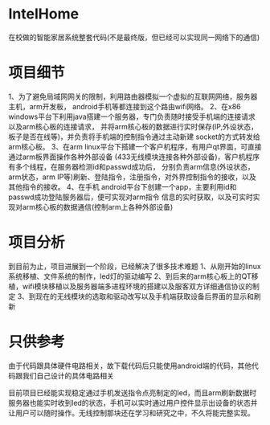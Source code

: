 IntelHome
=========

在校做的智能家居系统整套代码(不是最终版，但已经可以实现同一网络下的通信)

项目细节
=========

1、为了避免局域网网关的限制，利用路由器模拟一个虚拟的互联网网络，服务器主机，arm开发板，
   android手机等都连接到这个路由wifi网络。
2、在x86 windows平台下利用java搭建一个服务器，专门负责随时接受手机端的连接请求以及arm核心板的连接请求，
   并将arm核心板的数据进行实时保存(IP,外设状态，板子是否在线等)，并负责将手机端的控制指令通过主动新建
   socket的方式转发给arm核心板。
3、在arm linux平台下搭建一个客户机程序，有用户qt界面，可直接通过arm板界面操作各种外部设备
   (433无线模块连接各种外部设备)，客户机程序有多个线程，在服务器检测id和passwd成功后，
   分别负责arm信息(外设状态，arm状态，arm IP等)刷新、登陆指令，注册指令，对外界控制指令的接收，以及其他指令的接收。
4、在手机 android平台下创建一个app，主要利用id和passwd成功登陆服务器后，便可实现对arm指令
   信息的实时获取，以及可实时实现对arm核心板的数据通信(控制arm上各种外部设备)

项目分析
=========

   到目前为止，项目进展到一个阶段，已经解决了很多技术难题
1、从刚开始的linux系统移植、文件系统的制作，led灯的驱动编写
2、到后来的arm核心板上的QT移植，wifi模块移植以及服务器端多进程环境的搭建以及服客双方详细通信协议的制定
3、到现在的无线模块的选取和驱动改写以及手机端获取设备后界面的显示和刷新

只供参考
=========
由于代码跟具体硬件电路相关，故下载代码后只能使用android端的代码，其他代码跟我们自己设计的具体电路相关


  目前项目已经能实现稳定通过手机发送指令点亮制定的led，而且arm刷新数据时服务器也能实时收到led的状态，手机可以实时通过用户控件显示出设备的状态并让用户可以随时操作。无线控制那块还在学习和研究之中，不久将能完整实现。
